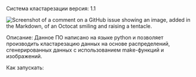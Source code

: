 Система кластарезации 
версия: 1.1

![Screenshot of a comment on a GitHub issue showing an image, added in the Markdown, of an Octocat smiling and raising a tentacle.](./Безымянный.png)

Описание: 
	Данное ПО написано на языке python и позволяет производить кластарезацию данных на основе распределений, сгенерированных данных с использованием 
	make-функций и изображений.

Как запускать:
  
  


